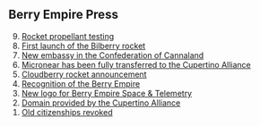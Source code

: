 ## Berry Empire Press
<ol type="1" reversed>
  <li><a href="/press/9/" target="_blank">Rocket propellant testing</a></li>
  <li><a href="/press/8/" target="_blank">First launch of the Bilberry rocket</a></li>
  <li><a href="/press/7/" target="_blank">New embassy in the Confederation of Cannaland</a></li>
  <li><a href="/press/6/" target="_blank">Micronear has been fully transferred to the Cupertino Alliance</a></li>
  <li><a href="/press/5/" target="_blank">Cloudberry rocket announcement</a></li>
  <li><a href="/press/4/" target="_blank">Recognition of the Berry Empire</a></li>
  <li><a href="/press/3/" target="_blank">New logo for Berry Empire Space & Telemetry</a></li>
  <li><a href="/press/2/" target="_blank">Domain provided by the Cupertino Alliance</a></li>
  <li><a href="/press/1/" target="_blank">Old citizenships revoked</a></li>
<ol>
